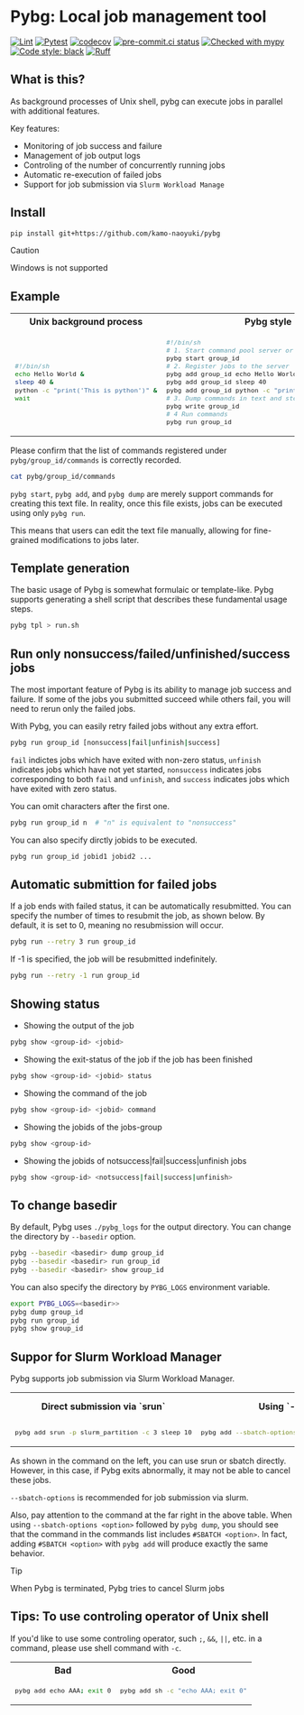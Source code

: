 # Pybg: Local job management tool
[![Lint](https://github.com/kamo-naoyuki/pybg/actions/workflows/lint.yml/badge.svg)](https://github.com/kamo-naoyuki/pybg/actions/workflows/lint.yml)
[![Pytest](https://github.com/kamo-naoyuki/pybg/actions/workflows/pytest.yml/badge.svg)](https://github.com/kamo-naoyuki/pybg/actions/workflows/pytest.yml)
[![codecov](https://codecov.io/gh/kamo-naoyuki/pybg/graph/badge.svg?token=820U4qvFg1)](https://codecov.io/gh/kamo-naoyuki/pybg)
[![pre-commit.ci status](https://results.pre-commit.ci/badge/github/kamo-naoyuki/pybg/main.svg)](https://results.pre-commit.ci/latest/github/kamo-naoyuki/pybg/main)
[![Checked with mypy](https://www.mypy-lang.org/static/mypy_badge.svg)](https://mypy-lang.org/)
[![Code style: black](https://img.shields.io/badge/code%20style-black-000000.svg)](https://github.com/psf/black)
[![Ruff](https://img.shields.io/endpoint?url=https://raw.githubusercontent.com/astral-sh/ruff/main/assets/badge/v2.json)](https://github.com/astral-sh/ruff)


## What is this?
As background processes of Unix shell, pybg can execute jobs in parallel with additional features.

Key features:
- Monitoring of job success and failure
- Management of job output logs
- Controling of the number of concurrently running jobs
- Automatic re-execution of failed jobs
- Support for job submission via `Slurm Workload Manage`

## Install

```sh
pip install git+https://github.com/kamo-naoyuki/pybg
```

> [!CAUTION]
> Windows is not supported

## Example

<table>
<tr>
<th>Unix background process</th>
<th>Pybg style</th>
</tr>
<tr>
<td>
<sub>

```sh
#!/bin/sh
echo Hello World &
sleep 40 &
python -c "print('This is python')" &
wait
```

</sub>
<td>
<sub>

```sh
#!/bin/sh
# 1. Start command pool server or clear all commands
pybg start group_id
# 2. Register jobs to the server
pybg add group_id echo Hello World
pybg add group_id sleep 40
pybg add group_id python -c "print('This is python')"
# 3. Dump commands in text and stop the server
pybg write group_id
# 4 Run commands
pybg run group_id
```

</sub>
</td>
</tr>
</table>


Please confirm that the list of commands registered under `pybg/group_id/commands` is correctly recorded.


```sh
cat pybg/group_id/commands
```

`pybg start`, `pybg add`, and `pybg dump` are merely support commands for creating this text file.
In reality, once this file exists, jobs can be executed using only `pybg run`.

This means that users can edit the text file manually, allowing for fine-grained modifications to jobs later.

## Template generation

The basic usage of Pybg is somewhat formulaic or template-like. Pybg supports generating a shell script that describes these fundamental usage steps.

```sh
pybg tpl > run.sh
```


## Run only nonsuccess/failed/unfinished/success jobs

The most important feature of Pybg is its ability to manage job success and failure.
If some of the jobs you submitted succeed while others fail, you will need to rerun only the failed jobs.

With Pybg, you can easily retry failed jobs without any extra effort.


```sh
pybg run group_id [nonsuccess|fail|unfinish|success]
```

`fail` indictes jobs which have exited with non-zero status, `unfinish` indicates jobs which have not yet started, `nonsuccess` indicates jobs corresponding to both `fail` and `unfinish`, and `success` indicates jobs which have exited  with zero status.

You can omit characters after the first one.


```sh
pybg run group_id n  # "n" is equivalent to "nonsuccess"
```

You can also specify dirctly jobids to be executed.

```sh
pybg run group_id jobid1 jobid2 ...
```


## Automatic submittion for failed jobs

If a job ends with failed status, it can be automatically resubmitted. You can specify the number of times to resubmit the job, as shown below. By default, it is set to 0, meaning no resubmission will occur.

```sh
pybg run --retry 3 run group_id
```

If -1 is specified, the job will be resubmitted indefinitely.

```sh
pybg run --retry -1 run group_id
```


## Showing status

- Showing the output of the job


```sh
pybg show <group-id> <jobid>
```

- Showing the exit-status of the job if the job has been finished


```sh
pybg show <group-id> <jobid> status
```

- Showing the command of the job

```sh
pybg show <group-id> <jobid> command
```

- Showing the jobids of the jobs-group

```sh
pybg show <group-id>
```

- Showing the jobids of notsuccess|fail|success|unfinish jobs

```sh
pybg show <group-id> <notsuccess|fail|success|unfinish>
```

## To change basedir

By default, Pybg uses `./pybg_logs` for the output directory. You can change the directory by `--basedir` option.

```sh
pybg --basedir <basedir> dump group_id
pybg --basedir <basedir> run group_id
pybg --basedir <basedir> show group_id
```

You can also specify the directory by `PYBG_LOGS` environment variable.


```sh
export PYBG_LOGS=<basedir>>
pybg dump group_id
pybg run group_id
pybg show group_id
```

## Suppor for Slurm Workload Manager

Pybg supports job submission via Slurm Workload Manager.

<table>
<tr>
<th>Direct submission via `srun`</th>
<th>Using `--sbatch-options`</th>
<th>Adding `#SBATCH`, which is equivalent to `--sbatch-options`</th>
</tr>
<tr>
<td>
<sub>

```sh
pybg add srun -p slurm_partition -c 3 sleep 10
```

</sub>
<td>
<sub>

```sh
pybg add --sbatch-options "-p slurm_partition -c 3" sleep 10
```

</sub>
</td>
<td>
<sub>

```sh
pybg add sleep 10 "#SBATCH -p slurm_partition -c 3"
```

</sub>
</td>
</tr>
</table>


As shown in the command on the left, you can use srun or sbatch directly. However, in this case, if Pybg exits abnormally, it may not be able to cancel these jobs.

`--sbatch-options` is recommended for job submission via slurm.


Also, pay attention to the command at the far right in the above table.
When using `--sbatch-options <option>` followed by `pybg dump`, you should see that the command in the commands list includes `#SBATCH <option>`.
In fact, adding `#SBATCH <option>` with `pybg add` will produce exactly the same behavior.

> [!TIP]
> When Pybg is terminated, Pybg tries to cancel Slurm jobs

## Tips: To use controling operator of Unix shell
If you'd like to use some controling operator, such `;`, `&&`, `||`, etc. in a command, please use shell command with `-c`.

<table>
<tr>
<th>Bad</th>
<th>Good</th>
</tr>
<tr>
<td>
<sub>

```sh
pybg add echo AAA; exit 0
```

</sub>
<td>
<sub>

```sh
pybg add sh -c "echo AAA; exit 0"
```
</sub>
</td>
</tr>
</table>
